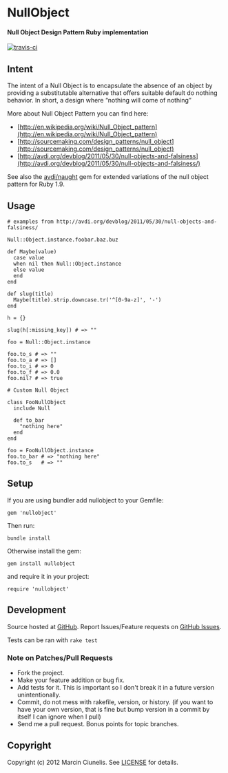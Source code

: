 # NullObject
#### Null Object Design Pattern Ruby implementation
[![travis-ci](https://secure.travis-ci.org/martinciu/nullobject.png?branch=master)](http://travis-ci.org/martinciu/nullobject)
## Intent

The intent of a Null Object is to encapsulate the absence of an object by providing a substitutable alternative that offers suitable default do nothing behavior. In short, a design where “nothing will come of nothing”

More about Null Object Pattern you can find here:

* [http://en.wikipedia.org/wiki/Null_Object_pattern](http://en.wikipedia.org/wiki/Null_Object_pattern)
* [http://sourcemaking.com/design_patterns/null_object](http://sourcemaking.com/design_patterns/null_object)
* [http://avdi.org/devblog/2011/05/30/null-objects-and-falsiness](http://avdi.org/devblog/2011/05/30/null-objects-and-falsiness/)

See also the [avdi/naught](https://github.com/avdi/naught) gem for extended variations of the null object pattern for Ruby 1.9.

## Usage

    # examples from http://avdi.org/devblog/2011/05/30/null-objects-and-falsiness/

    Null::Object.instance.foobar.baz.buz

    def Maybe(value)
      case value
      when nil then Null::Object.instance
      else value
      end
    end

    def slug(title)
      Maybe(title).strip.downcase.tr('^[0-9a-z]', '-')
    end

    h = {}

    slug(h[:missing_key]) # => ""

    foo = Null::Object.instance

    foo.to_s # => ""
    foo.to_a # => []
    foo.to_i # => 0
    foo.to_f # => 0.0
    foo.nil? # => true

    # Custom Null Object

    class FooNullObject
      include Null

      def to_bar
        "nothing here"
      end
    end

    foo = FooNullObject.instance
    foo.to_bar # => "nothing here"
    foo.to_s   # => ""

## Setup

If you are using bundler add nullobject to your Gemfile:

    gem 'nullobject'

Then run:

    bundle install

Otherwise install the gem:

    gem install nullobject

and require it in your project:

    require 'nullobject'

## Development

Source hosted at [GitHub](http://github.com/martinciu/nullobject).
Report Issues/Feature requests on [GitHub Issues](http://github.com/martinciu/nullobject/issues).

Tests can be ran with `rake test`

### Note on Patches/Pull Requests

 * Fork the project.
 * Make your feature addition or bug fix.
 * Add tests for it. This is important so I don't break it in a
   future version unintentionally.
 * Commit, do not mess with rakefile, version, or history.
   (if you want to have your own version, that is fine but bump version in a commit by itself I can ignore when I pull)
 * Send me a pull request. Bonus points for topic branches.

## Copyright

Copyright (c) 2012 Marcin Ciunelis. See [LICENSE](https://github.com/martinciu/nullobject/blob/master/LICENSE) for details.
